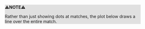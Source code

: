 <div style="margin:2em; background-color: #e0e0e0;">

<strong>⚠️NOTE️️️⚠️</strong>

Rather than just showing dots at matches, the plot below draws a line over the entire match.
</div>

